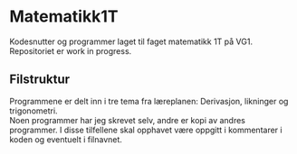 # Matematikk1T

Kodesnutter og programmer laget til faget matematikk 1T på VG1. Repositoriet er work in progress.

## Filstruktur

Programmene er delt inn i tre tema fra læreplanen: Derivasjon, likninger og trigonometri.  
Noen programmer har jeg skrevet selv, andre er kopi av andres programmer. I disse tilfellene skal opphavet være oppgitt i kommentarer i koden og eventuelt i filnavnet.
